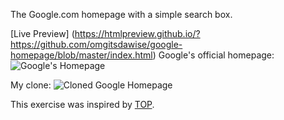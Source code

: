 The Google.com homepage with a simple search box.

[Live Preview] (https://htmlpreview.github.io/?https://github.com/omgitsdawise/google-homepage/blob/master/index.html)
Google's official homepage:
![Google's Homepage](https://i.imgur.com/KQjaxCZ.png)


My clone:
![Cloned Google Homepage](https://i.imgur.com/kfAF3aK.png)


This exercise was inspired by [TOP](http://www.theodinproject.com/).
